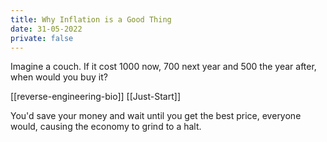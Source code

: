 ```yaml
---
title: Why Inflation is a Good Thing
date: 31-05-2022
private: false
---
```

Imagine a couch. If it cost 1000 now, 700 next year and 500 the year after, when would you buy it?

[[reverse-engineering-bio]]
[[Just-Start]]

You'd save your money and wait until you get the best price, everyone would, causing the economy to grind to a halt.
